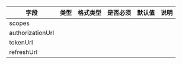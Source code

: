 | 字段 | 类型 | 格式类型 | 是否必须 | 默认值 | 说明 |
|---|---|---|---|---|---|
| scopes |  |  |  |  |
| authorizationUrl |  |  |  |  |
| tokenUrl |  |  |  |  |
| refreshUrl |  |  |  |  |
